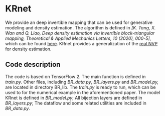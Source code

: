 # KRnet

We provide an deep invertible mapping that can be used for generative modeling and density estimation. The algorithm is defined in *[K. Tang, X. Wan and Q. Liao, Deep density estimation via invertible block-triangular mapping, Theoretical & Applied Mechanics Letters, 10 (2020), 000-5]*, which can be found  [here](https://www.math.lsu.edu/~xlwan/publication.html). KRnet provides a generalization of the [real NVP](https://arxiv.org/abs/1605.08803) for density estimation.  

## Code description

The code is based on TensorFlow 2. The main function is defined in *train.py*. Other files, including *BR_data.py*, *BR_layers.py* and *BR_model.py,* are located in directory BR_lib. The *train.py* is ready to run, which can be used to for the numerical example in the aforementioned paper. The model KRnet is defined in *BR_model.py*; All bijection layers are defined in *BR_layers.py*; The dataflow and some related utilities are included in *BR_data.py*.